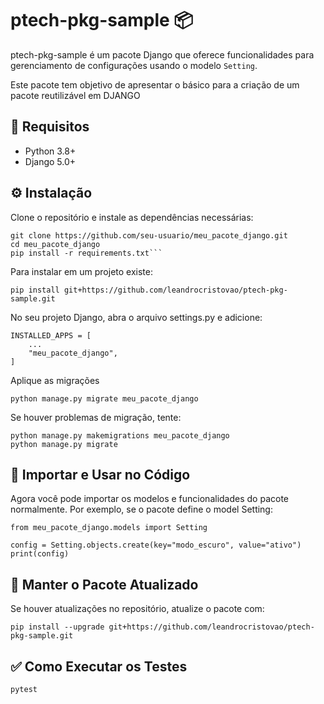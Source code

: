 # ptech-pkg-sample 📦

ptech-pkg-sample é um pacote Django que oferece funcionalidades para gerenciamento de configurações usando o modelo `Setting`.

Este pacote tem objetivo de apresentar o básico para a criação de um pacote reutilizável em DJANGO

## 📌 Requisitos

- Python 3.8+
- Django 5.0+

## ⚙️ Instalação

Clone o repositório e instale as dependências necessárias:

    git clone https://github.com/seu-usuario/meu_pacote_django.git
    cd meu_pacote_django
    pip install -r requirements.txt```

Para instalar em um projeto existe:

    pip install git+https://github.com/leandrocristovao/ptech-pkg-sample.git

No seu projeto Django, abra o arquivo settings.py e adicione:

    INSTALLED_APPS = [
        ...
        "meu_pacote_django",
    ]
    
Aplique as migrações

    python manage.py migrate meu_pacote_django

Se houver problemas de migração, tente:

    python manage.py makemigrations meu_pacote_django
    python manage.py migrate

## 🚀 Importar e Usar no Código

Agora você pode importar os modelos e funcionalidades do pacote normalmente.
Por exemplo, se o pacote define o model Setting:

    from meu_pacote_django.models import Setting

    config = Setting.objects.create(key="modo_escuro", value="ativo")
    print(config)

## 🚀 Manter o Pacote Atualizado

Se houver atualizações no repositório, atualize o pacote com:

    pip install --upgrade git+https://github.com/leandrocristovao/ptech-pkg-sample.git

## ✅ Como Executar os Testes

    pytest
